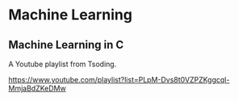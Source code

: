 # Machine Learning

## Machine Learning in C

A Youtube playlist from Tsoding.

https://www.youtube.com/playlist?list=PLpM-Dvs8t0VZPZKggcql-MmjaBdZKeDMw
